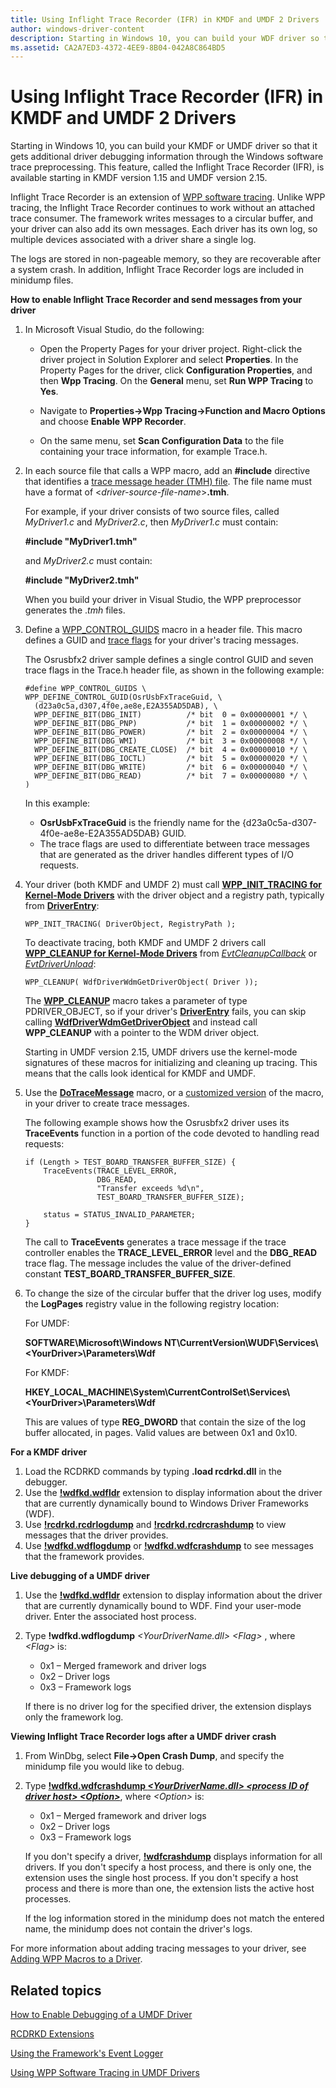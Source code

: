```yaml
---
title: Using Inflight Trace Recorder (IFR) in KMDF and UMDF 2 Drivers
author: windows-driver-content
description: Starting in Windows 10, you can build your WDF driver so that it gets additional driver debugging information through the Windows software trace preprocessing.
ms.assetid: CA2A7ED3-4372-4EE9-8B04-042A8C864BD5
---
```


# Using Inflight Trace Recorder (IFR) in KMDF and UMDF 2 Drivers


Starting in Windows 10, you can build your KMDF or UMDF driver so that it gets additional driver debugging information through the Windows software trace preprocessing. This feature, called the Inflight Trace Recorder (IFR), is available starting in KMDF version 1.15 and UMDF version 2.15.

Inflight Trace Recorder is an extension of [WPP software tracing](https://msdn.microsoft.com/library/windows/hardware/ff556204). Unlike WPP tracing, the Inflight Trace Recorder continues to work without an attached trace consumer. The framework writes messages to a circular buffer, and your driver can also add its own messages. Each driver has its own log, so multiple devices associated with a driver share a single log.

The logs are stored in non-pageable memory, so they are recoverable after a system crash. In addition, Inflight Trace Recorder logs are included in minidump files.

**How to enable Inflight Trace Recorder and send messages from your driver**

1.  In Microsoft Visual Studio, do the following:

    -   Open the Property Pages for your driver project. Right-click the driver project in Solution Explorer and select **Properties**. In the Property Pages for the driver, click **Configuration Properties**, and then **Wpp Tracing**. On the **General** menu, set **Run WPP Tracing** to **Yes**.

    -   Navigate to **Properties-&gt;Wpp Tracing-&gt;Function and Macro Options** and choose **Enable WPP Recorder**.

    -   On the same menu, set **Scan Configuration Data** to the file containing your trace information, for example Trace.h.

2.  In each source file that calls a WPP macro, add an **\#include** directive that identifies a [trace message header (TMH) file](https://msdn.microsoft.com/library/windows/hardware/ff553926). The file name must have a format of &lt;*driver-source-file-name*&gt;**.tmh**.

    For example, if your driver consists of two source files, called *MyDriver1.c* and *MyDriver2.c*, then *MyDriver1.c* must contain:

    **\#include "MyDriver1.tmh"**

    and *MyDriver2.c* must contain:

    **\#include "MyDriver2.tmh"**

    When you build your driver in Visual Studio, the WPP preprocessor generates the .*tmh* files.

3.  Define a [WPP\_CONTROL\_GUIDS](https://msdn.microsoft.com/library/windows/hardware/ff556186) macro in a header file. This macro defines a GUID and [trace flags](https://msdn.microsoft.com/library/windows/hardware/ff553904) for your driver's tracing messages.

    The Osrusbfx2 driver sample defines a single control GUID and seven trace flags in the Trace.h header file, as shown in the following example:

    ```
    #define WPP_CONTROL_GUIDS \
    WPP_DEFINE_CONTROL_GUID(OsrUsbFxTraceGuid, \
      (d23a0c5a,d307,4f0e,ae8e,E2A355AD5DAB), \
      WPP_DEFINE_BIT(DBG_INIT)          /* bit  0 = 0x00000001 */ \
      WPP_DEFINE_BIT(DBG_PNP)           /* bit  1 = 0x00000002 */ \
      WPP_DEFINE_BIT(DBG_POWER)         /* bit  2 = 0x00000004 */ \
      WPP_DEFINE_BIT(DBG_WMI)           /* bit  3 = 0x00000008 */ \
      WPP_DEFINE_BIT(DBG_CREATE_CLOSE)  /* bit  4 = 0x00000010 */ \
      WPP_DEFINE_BIT(DBG_IOCTL)         /* bit  5 = 0x00000020 */ \
      WPP_DEFINE_BIT(DBG_WRITE)         /* bit  6 = 0x00000040 */ \
      WPP_DEFINE_BIT(DBG_READ)          /* bit  7 = 0x00000080 */ \
    )
    ```

    In this example:

    -   **OsrUsbFxTraceGuid** is the friendly name for the {d23a0c5a-d307-4f0e-ae8e-E2A355AD5DAB} GUID.
    -   The trace flags are used to differentiate between trace messages that are generated as the driver handles different types of I/O requests.

4.  Your driver (both KMDF and UMDF 2) must call [**WPP\_INIT\_TRACING for Kernel-Mode Drivers**](https://msdn.microsoft.com/library/windows/hardware/ff556193) with the driver object and a registry path, typically from [**DriverEntry**](https://msdn.microsoft.com/library/windows/hardware/ff540807):

    ```
    WPP_INIT_TRACING( DriverObject, RegistryPath );
    ```

    To deactivate tracing, both KMDF and UMDF 2 drivers call [**WPP\_CLEANUP for Kernel-Mode Drivers**](https://msdn.microsoft.com/library/windows/hardware/ff556183) from [*EvtCleanupCallback*](https://msdn.microsoft.com/library/windows/hardware/ff540840) or [*EvtDriverUnload*](https://msdn.microsoft.com/library/windows/hardware/ff541694):

    ```
    WPP_CLEANUP( WdfDriverWdmGetDriverObject( Driver ));
    ```

    The [**WPP\_CLEANUP**](https://msdn.microsoft.com/library/windows/hardware/ff556183) macro takes a parameter of type PDRIVER\_OBJECT, so if your driver's [**DriverEntry**](https://msdn.microsoft.com/library/windows/hardware/ff540807) fails, you can skip calling [**WdfDriverWdmGetDriverObject**](https://msdn.microsoft.com/library/windows/hardware/ff547218) and instead call **WPP\_CLEANUP** with a pointer to the WDM driver object.

    Starting in UMDF version 2.15, UMDF drivers use the kernel-mode signatures of these macros for initializing and cleaning up tracing. This means that the calls look identical for KMDF and UMDF.

5.  Use the [**DoTraceMessage**](https://msdn.microsoft.com/library/windows/hardware/ff544918) macro, or a [customized version](https://msdn.microsoft.com/library/windows/hardware/ff542492) of the macro, in your driver to create trace messages.

    The following example shows how the Osrusbfx2 driver uses its **TraceEvents** function in a portion of the code devoted to handling read requests:

    ```
    if (Length > TEST_BOARD_TRANSFER_BUFFER_SIZE) {
        TraceEvents(TRACE_LEVEL_ERROR,
                    DBG_READ,
                    "Transfer exceeds %d\n",
                    TEST_BOARD_TRANSFER_BUFFER_SIZE);
     
        status = STATUS_INVALID_PARAMETER;
    }
    ```

    The call to **TraceEvents** generates a trace message if the trace controller enables the **TRACE\_LEVEL\_ERROR** level and the **DBG\_READ** trace flag. The message includes the value of the driver-defined constant **TEST\_BOARD\_TRANSFER\_BUFFER\_SIZE**.

6.  To change the size of the circular buffer that the driver log uses, modify the **LogPages** registry value in the following registry location:

    <a href="" id="for-umdf-"></a>For UMDF:  

    **SOFTWARE\\Microsoft\\Windows NT\\CurrentVersion\\WUDF\\Services\\&lt;YourDriver&gt;\\Parameters\\Wdf**

    <a href="" id="for-kmdf-"></a>For KMDF:  

    **HKEY\_LOCAL\_MACHINE\\System\\CurrentControlSet\\Services\\&lt;YourDriver&gt;\\Parameters\\Wdf**

    This are values of type **REG\_DWORD** that contain the size of the log buffer allocated, in pages. Valid values are between 0x1 and 0x10.

**For a KMDF driver**

1.  Load the RCDRKD commands by typing **.load rcdrkd.dll** in the debugger.
2.  Use the [**!wdfkd.wdfldr**](https://msdn.microsoft.com/library/windows/hardware/ff565803) extension to display information about the driver that are currently dynamically bound to Windows Driver Frameworks (WDF).
3.  Use [**!rcdrkd.rcdrlogdump**](https://msdn.microsoft.com/library/windows/hardware/hh920382) and [**!rcdrkd.rcdrcrashdump**](https://msdn.microsoft.com/library/windows/hardware/hh920380) to view messages that the driver provides.
4.  Use [**!wdfkd.wdflogdump**](https://msdn.microsoft.com/library/windows/hardware/ff565805) or [**!wdfkd.wdfcrashdump**](https://msdn.microsoft.com/library/windows/hardware/ff565682) to see messages that the framework provides.

**Live debugging of a UMDF driver**

1.  Use the [**!wdfkd.wdfldr**](https://msdn.microsoft.com/library/windows/hardware/ff565803) extension to display information about the driver that are currently dynamically bound to WDF. Find your user-mode driver. Enter the associated host process.
2.  Type **!wdfkd.wdflogdump** *&lt;YourDriverName.dll&gt; &lt;Flag&gt;* , where *&lt;Flag&gt;* is:

    -   0x1 – Merged framework and driver logs
    -   0x2 – Driver logs
    -   0x3 – Framework logs

    If there is no driver log for the specified driver, the extension displays only the framework log.

**Viewing Inflight Trace Recorder logs after a UMDF driver crash**

1.  From WinDbg, select **File-&gt;Open Crash Dump**, and specify the minidump file you would like to debug.
2.  Type [**!wdfkd.wdfcrashdump *&lt;YourDriverName.dll&gt; &lt;process ID of driver host&gt; &lt;Option&gt;***](https://msdn.microsoft.com/library/windows/hardware/ff565682), where *&lt;Option&gt;* is:

    -   0x1 – Merged framework and driver logs
    -   0x2 – Driver logs
    -   0x3 – Framework logs

    If you don't specify a driver, [**!wdfcrashdump**](https://msdn.microsoft.com/library/windows/hardware/ff565682) displays information for all drivers. If you don't specify a host process, and there is only one, the extension uses the single host process. If you don't specify a host process and there is more than one, the extension lists the active host processes.

    If the log information stored in the minidump does not match the entered name, the minidump does not contain the driver's logs.

For more information about adding tracing messages to your driver, see [Adding WPP Macros to a Driver](https://msdn.microsoft.com/library/windows/hardware/ff541243).

## Related topics


[How to Enable Debugging of a UMDF Driver](enabling-a-debugger.md)

[RCDRKD Extensions](https://msdn.microsoft.com/library/windows/hardware/hh920376)

[Using the Framework's Event Logger](using-the-framework-s-event-logger.md)

[Using WPP Software Tracing in UMDF Drivers](using-wpp-software-tracing-in-umdf-drivers.md)

 

 






